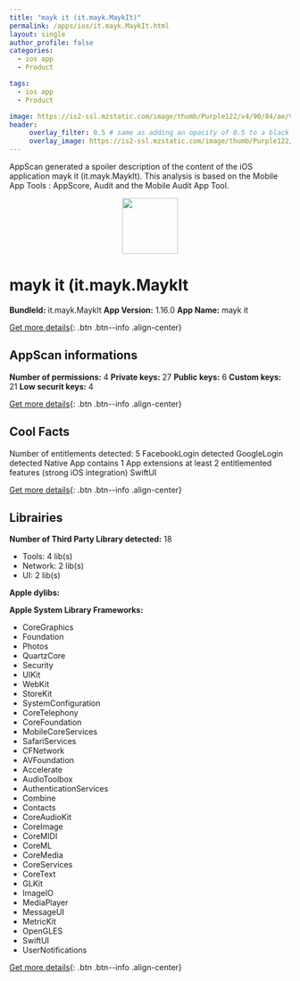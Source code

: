 ```yaml
---
title: "mayk it (it.mayk.MaykIt)"
permalink: /apps/ios/it.mayk.MaykIt.html
layout: single
author_profile: false
categories: 
  - ios app 
  - Product 

tags: 
  - ios app 
  - Product 

image: https://is2-ssl.mzstatic.com/image/thumb/Purple122/v4/90/84/ae/9084aeff-3904-acbe-fc9f-d72c051bc041/AppIcon-1x_U007emarketing-0-10-0-85-220.png/512x512bb.jpg
header: 
     overlay_filter: 0.5 # same as adding an opacity of 0.5 to a black background
     overlay_image: https://is2-ssl.mzstatic.com/image/thumb/Purple122/v4/90/84/ae/9084aeff-3904-acbe-fc9f-d72c051bc041/AppIcon-1x_U007emarketing-0-10-0-85-220.png/512x512bb.jpg
---
```

AppScan generated a spoiler description of the content of the iOS application mayk it (it.mayk.MaykIt). This analysis is based on the Mobile App Tools : AppScore, Audit and the Mobile Audit App Tool.

  
  
<div style="text-align: center;"><img src="https://is2-ssl.mzstatic.com/image/thumb/Purple122/v4/90/84/ae/9084aeff-3904-acbe-fc9f-d72c051bc041/AppIcon-1x_U007emarketing-0-10-0-85-220.png/512x512bb.jpg" width="100" height="100"></div>  
  
# mayk it (it.mayk.MaykIt

**BundleId:** it.mayk.MaykIt
**App Version:** 1.16.0
**App Name:** mayk it


[Get more details](/pricing.html){: .btn .btn--info .align-center}  
  
## AppScan informations 

**Number of permissions:** 4
**Private keys:** 27
**Public keys:** 6
**Custom keys:** 21
**Low securit keys:** 4
  
[Get more details](/pricing.html){: .btn .btn--info .align-center}

## Cool Facts

Number of entitlements detected: 5
FacebookLogin detected
GoogleLogin detected
Native App
contains 1 App extensions
at least 2 entitlemented features (strong iOS integration)
SwiftUI
  
[Get more details](/pricing.html){: .btn .btn--info .align-center}

## Librairies 
**Number of Third Party Library detected:** 18
- Tools: 4 lib(s)
- Network: 2 lib(s)
- UI: 2 lib(s)

**Apple dylibs:**


**Apple System Library Frameworks:**
- CoreGraphics
- Foundation
- Photos
- QuartzCore
- Security
- UIKit
- WebKit
- StoreKit
- SystemConfiguration
- CoreTelephony
- CoreFoundation
- MobileCoreServices
- SafariServices
- CFNetwork
- AVFoundation
- Accelerate
- AudioToolbox
- AuthenticationServices
- Combine
- Contacts
- CoreAudioKit
- CoreImage
- CoreMIDI
- CoreML
- CoreMedia
- CoreServices
- CoreText
- GLKit
- ImageIO
- MediaPlayer
- MessageUI
- MetricKit
- OpenGLES
- SwiftUI
- UserNotifications


  
[Get more details](/pricing.html){: .btn .btn--info .align-center}


